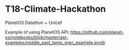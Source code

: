 # T18-Climate-Hackathon
PlanetOS Datathon + Unicef

Example of using PlanetOS API: https://github.com/planet-os/notebooks/blob/master/api-examples/middle_east_temp_prec_example.ipynb
